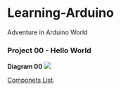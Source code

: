 # Learning-Arduino
Adventure in Arduino World

### Project 00 - Hello World

 **Diagram 00**
 <img src="https://github.com/an-jorge/Learning-Arduino/blob/master/Basic/01-Blink_HelloWorld/diagram.png">

[Componets List](https://github.com/an-jorge/Learning-Arduino/blob/master/Basic/01-Blink_HelloWorld/components.csv "Compenets").
